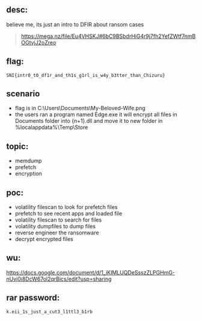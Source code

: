 ## desc:
believe me, its just an intro to DFIR about ransom cases
> https://mega.nz/file/Eu4VHSKJ#6bC9BSbdrHiG4r9j7fh2YefZWtf7nmBOGtvjJ2oZreo

## flag:
```SNI{intr0_t0_df1r_and_th1s_g1rl_is_w4y_b3tter_than_Chizuru}```

## scenario
- flag is in C:\Users\Documents\My-Beloved-Wife.png
- the users ran a program named Edge.exe it will encrypt all files in Documents folder into {n+1}.dll and move it to new folder in %localappdata%\Temp\Store

## topic:
- memdump
- prefetch
- encryption

## poc:
- volatility filescan to look for prefetch files
- prefetch to see recent apps and loaded file
- volatility filescan to search for files
- volatility dumpfiles to dump files
- reverse engineer the ransomware
- decrypt encrypted files

## wu:
https://docs.google.com/document/d/1_iKIMLUQDeSsszZLPGHmG-nUvj0i8DcW67ol2qrBics/edit?usp=sharing

## rar password:
```k.eii_1s_just_a_cut3_l1ttl3_b1rb```
